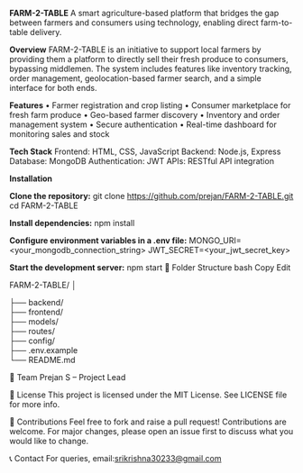 **FARM-2-TABLE**
A smart agriculture-based platform that bridges the gap between farmers and consumers using technology, enabling direct farm-to-table delivery.

**Overview**
FARM-2-TABLE is an initiative to support local farmers by providing them a platform to directly sell their fresh produce to consumers, bypassing middlemen. The system includes features like inventory tracking, order management, geolocation-based farmer search, and a simple interface for both ends.

**Features**
• Farmer registration and crop listing
• Consumer marketplace for fresh farm produce
• Geo-based farmer discovery
• Inventory and order management system
• Secure authentication
• Real-time dashboard for monitoring sales and stock

**Tech Stack**
Frontend: HTML, CSS, JavaScript
Backend: Node.js, Express
Database: MongoDB
Authentication: JWT
APIs: RESTful API integration

**Installation**

**Clone the repository:**
git clone https://github.com/prejan/FARM-2-TABLE.git
cd FARM-2-TABLE

**Install dependencies:**
npm install

**Configure environment variables in a .env file:**
MONGO_URI=<your_mongodb_connection_string>
JWT_SECRET=<your_jwt_secret_key>

**Start the development server:**
npm start
📂 Folder Structure
bash
Copy
Edit

FARM-2-TABLE/
│



├── backend/           
├── frontend/           
├── models/             
├── routes/             
├── config/             
├── .env.example        
└── README.md          

👥 Team
Prejan S – Project Lead

📃 License
This project is licensed under the MIT License. See LICENSE file for more info.

🤝 Contributions
Feel free to fork and raise a pull request! Contributions are welcome.
For major changes, please open an issue first to discuss what you would like to change.

📞 Contact
For queries, email:srikrishna30233@gmail.com

